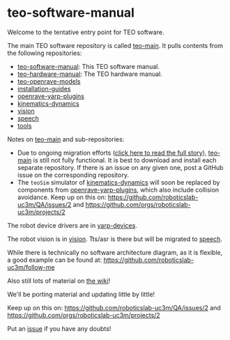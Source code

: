 # teo-software-manual

Welcome to the tentative entry point for TEO software.

The main TEO software repository is called [teo-main](https://github.com/roboticslab-uc3m/teo-main). It pulls contents from the following repositories:

- [teo-software-manual](https://github.com/roboticslab-uc3m/teo-software-manual): This TEO software manual.
- [teo-hardware-manual](https://github.com/roboticslab-uc3m/teo-hardware-manual): The TEO hardware manual.
- [teo-openrave-models](https://github.com/roboticslab-uc3m/teo-openrave-models)
- [installation-guides](https://github.com/roboticslab-uc3m/installation-guides)
- [openrave-yarp-plugins](https://github.com/roboticslab-uc3m/openrave-yarp-plugins)
- [kinematics-dynamics](https://github.com/roboticslab-uc3m/kinematics-dynamics)
- [vision](https://github.com/roboticslab-uc3m/vision)
- [speech](https://github.com/roboticslab-uc3m/speech)
- [tools](https://github.com/roboticslab-uc3m/tools)

Notes on [teo-main](https://github.com/roboticslab-uc3m/teo-main) and sub-repositories:
- Due to ongoing migration efforts ([click here to read the full story](https://github.com/roboticslab-uc3m/QA/issues/2)), [teo-main](https://github.com/roboticslab-uc3m/teo-main) is still not fully functional. It is best to download and install each separate repository. If there is an issue on any given one, post a GitHub issue on the corresponding repository.
- The `teoSim` simulator of [kinematics-dynamics](https://github.com/roboticslab-uc3m/kinematics-dynamics) will soon be replaced by components from [openrave-yarp-plugins](https://github.com/roboticslab-uc3m/openrave-yarp-plugins), which also include collision avoidance. Keep up on this on: https://github.com/roboticslab-uc3m/QA/issues/2 and https://github.com/orgs/roboticslab-uc3m/projects/2

The robot device drivers are in [yarp-devices](https://github.com/roboticslab-uc3m/yarp-devices).

The robot vision is in [vision](https://github.com/roboticslab-uc3m/vision). Tts/asr is there but will be migrated to [speech](https://github.com/roboticslab-uc3m/speech).

While there is technically no software architecture diagram, as it is flexible, a good example can be found at: https://github.com/roboticslab-uc3m/follow-me

Also still lots of material on [the wiki](http://robots.uc3m.es)!

We'll be porting material and updating little by little!

Keep up on this on: https://github.com/roboticslab-uc3m/QA/issues/2 and https://github.com/orgs/roboticslab-uc3m/projects/2

Put an [issue](https://github.com/roboticslab-uc3m/teo-software-manual/issues/new) if you have any doubts!
